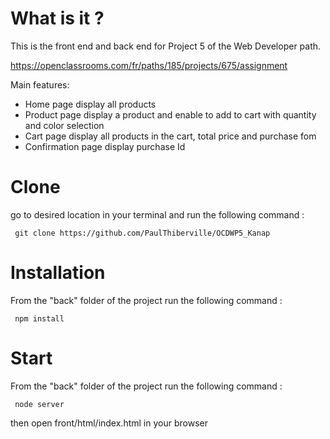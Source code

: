 # What is it ?

This is the front end and back end for Project 5 of the Web Developer path.

https://openclassrooms.com/fr/paths/185/projects/675/assignment

Main features:

- Home page display all products
- Product page display a product and enable to add to cart with quantity and color selection
- Cart page display all products in the cart, total price and purchase fom
- Confirmation page display purchase Id 
 
 
# Clone

go to desired location in your terminal and run the following command :
 
     git clone https://github.com/PaulThiberville/OCDWP5_Kanap
 

# Installation

From the "back" folder of the project run the following command :

     npm install 
 

# Start

From the "back" folder of the project run the following command :

     node server
 
then open front/html/index.html in your browser

